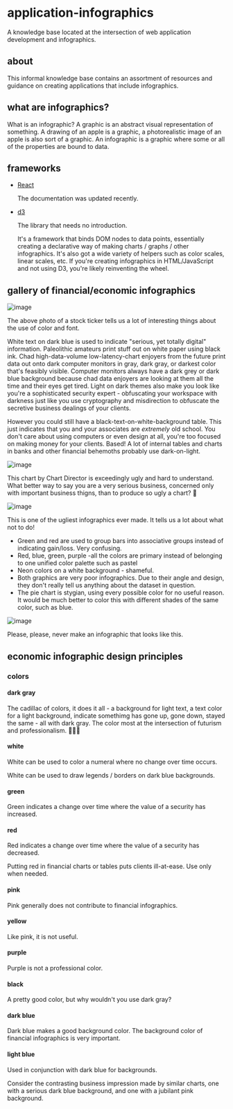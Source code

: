 # application-infographics
A knowledge base located at the intersection of web application development  and infographics.

## about

This informal knowledge base contains an assortment of resources and guidance on creating applications that include infographics.

## what are infographics?

What is an infographic? A graphic is an abstract visual representation of something. A drawing of an apple is a graphic, a photorealistic image of an apple is also sort of a graphic. An infographic is a graphic where some or all of the properties are bound to data.

## frameworks
- [React](https://react.dev/)
  
  The documentation was updated recently.
  
- [d3](https://github.com/d3/d3/wiki)

  The library that needs no introduction. 
  
  It's a framework that binds DOM nodes to data points, essentially creating
  a declarative way of making charts / graphs / other infographics. It's also got a wide variety of helpers such as
  color scales, linear scales, etc. If you're creating infographics in HTML/JavaScript and not using D3, you're likely
  reinventing the wheel.
  

## gallery of financial/economic infographics

![image](https://user-images.githubusercontent.com/4268152/229486524-48e72d0b-b285-484c-a6a2-4aa71c795d79.png)

The above photo of a stock ticker tells us a lot of interesting things about the use of color and font.

White text on dark blue is used to indicate "serious, yet totally digital" information. Paleolithic amateurs print stuff out on white paper using black ink. Chad high-data-volume low-latency-chart enjoyers from the future print data out onto dark computer monitors in gray, dark gray, or darkest color that's feasibly visible. Computer monitors always have a dark grey or dark blue background because chad data enjoyers are looking at them all the time and their eyes get tired. Light on dark themes also make you look like you're a sophisticated security expert - obfuscating your workspace with darkness just like you use cryptography and misdirection to obfuscate the secretive business dealings of your clients.

However you could still have a black-text-on-white-background table. This just indicates that you and your associates are *extremely* old school. You don't care about using computers or even design at all, you're too focused on making money for your clients. Based! A lot of internal tables and charts in banks and other financial behemoths probably use dark-on-light.

![image](https://user-images.githubusercontent.com/4268152/229488044-51113e8c-ee25-4def-8897-2d21ee16bed2.png)

This chart by Chart Director is exceedingly ugly and hard to understand. What better way to say you are a very serious business, concerned only with important business thigns, than to produce so ugly a chart? 👏

![image](https://thumbs.dreamstime.com/b/finance-charts-d-illustration-financial-diagram-pie-chart-sheets-report-32147993.jpg)

This is one of the ugliest infographics ever made. It tells us a lot about what not to do!

- Green and red are used to group bars into associative groups instead of indicating gain/loss. Very confusing. 
- Red, blue, green, purple -all the colors are primary instead of belonging to one unified color palette such as pastel
- Neon colors on a white background - shameful.
- Both graphics are very poor infographics. Due to their angle and design, they don't really tell us anything about the dataset in question. 
- The pie chart is stygian, using every possible color for no useful reason. It would be much better to color this with different shades of the same color, such as blue.

![image](https://www.shutterstock.com/image-illustration/business-finance-graph-chart-3d-260nw-1200692347.jpg)

Please, please, never make an infographic that looks like this.

## economic infographic design principles

### colors

#### dark gray
The cadillac of colors, it does it all - a background for light text, a text color for a light background, indicate somethimg has gone up, gone down, stayed the same - all with dark gray. The color most at the intersection of futurism and professionalism. 👑👑👑

#### white
White can be used to color a numeral where no change over time occurs.

White can be used to draw legends / borders on dark blue backgrounds.

#### green
Green indicates a change over time where the value of a security has increased.

#### red
Red indicates a change over time where the value of a security has decreased.

Putting red in financial charts or tables puts clients ill-at-ease. Use only when needed.

#### pink
Pink generally does not contribute to financial infographics.

#### yellow
Like pink, it is not useful.

#### purple
Purple is not a professional color.

#### black
A pretty good color, but why wouldn't you use dark gray?

#### dark blue
Dark blue makes a good background color. The background color of financial infographics is very important.

#### light blue
Used in conjunction with dark blue for backgrounds.

Consider the contrasting business impression made by similar charts, one with a serious dark blue background, and one with a jubilant pink background.

